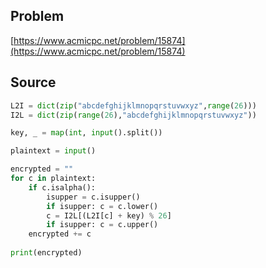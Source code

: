 ## Problem

[https://www.acmicpc.net/problem/15874](https://www.acmicpc.net/problem/15874)

## Source

```py
L2I = dict(zip("abcdefghijklmnopqrstuvwxyz",range(26)))
I2L = dict(zip(range(26),"abcdefghijklmnopqrstuvwxyz"))

key, _ = map(int, input().split())

plaintext = input()

encrypted = ""
for c in plaintext:
    if c.isalpha():
        isupper = c.isupper()
        if isupper: c = c.lower()
        c = I2L[(L2I[c] + key) % 26]
        if isupper: c = c.upper()
    encrypted += c
    
print(encrypted)
```
